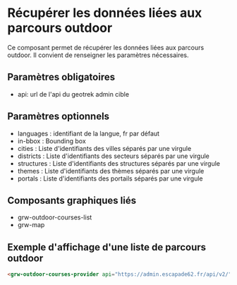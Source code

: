 # Récupérer les données liées aux parcours outdoor

Ce composant permet de récupérer les données liées aux parcours outdoor. Il convient de renseigner les paramètres nécessaires.

## Paramètres obligatoires

- api: url de l'api du geotrek admin cible

## Paramètres optionnels

- languages : identifiant de la langue, fr par défaut
- in-bbox : Bounding box
- cities : Liste d'identifiants des villes séparés par une virgule
- districts : Liste d'identifiants des secteurs séparés par une virgule
- structures : Liste d'identifiants des structures séparés par une virgule
- themes : Liste d'identifiants des thèmes séparés par une virgule
- portals : Liste d'identifiants des portails séparés par une virgule

## Composants graphiques liés

- grw-outdoor-courses-list
- grw-map

## Exemple d'affichage d'une liste de parcours outdoor

```html
<grw-outdoor-courses-provider api="https://admin.escapade62.fr/api/v2/" themes="1,2"></grw-outdoor-courses-provider><grw-outdoor-courses-list></grw-outdoor-courses-list>
```

